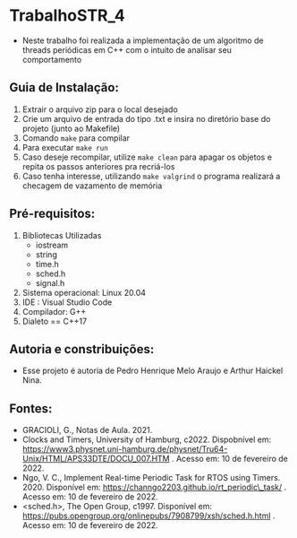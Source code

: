 # TrabalhoSTR_4

- Neste trabalho foi realizada a implementação de um algoritmo de threads periódicas em C++ com o intuito de analisar seu comportamento

## Guia de Instalação:
1. Extrair o arquivo zip para o local desejado
2. Crie um arquivo de entrada do tipo .txt e insira no diretório base do projeto (junto ao Makefile)
3. Comando ```make``` para compilar
4. Para executar ```make run```
5. Caso deseje recompilar, utilize ```make clean``` para apagar os objetos e repita os passos anteriores pra recriá-los
6. Caso tenha interesse, utilizando ```make valgrind``` o programa realizará a checagem de vazamento de memória

## Pré-requisitos: 
1. Bibliotecas Utilizadas
	- iostream
	- string
	- time.h
	- sched.h
	- signal.h
2. Sistema operacional: Linux 20.04
3. IDE : Visual Studio Code
4. Compilador: G++ 
5. Dialeto == C++17

## Autoria e constribuições:
- Esse projeto é autoria de Pedro Henrique Melo Araujo e Arthur Haickel Nina.
	
## Fontes:
- GRACIOLI, G., Notas de Aula. 2021.
- Clocks and Timers, University of Hamburg, c2022. Dispobnível em: https://www3.physnet.uni-hamburg.de/physnet/Tru64-Unix/HTML/APS33DTE/DOCU_007.HTM . Acesso em: 10 de fevereiro de 2022.
- Ngo, V. C., Implement Real-time Periodic Task for RTOS using Timers. 2020. Disponível em: https://channgo2203.github.io/rt_periodic\_task/ . Acesso em: 10 de fevereiro de 2022.
- <sched.h>, The Open Group, c1997. Disponível em: https://pubs.opengroup.org/onlinepubs/7908799/xsh/sched.h.html . Acesso em: 10 de fevereiro de 2022.

